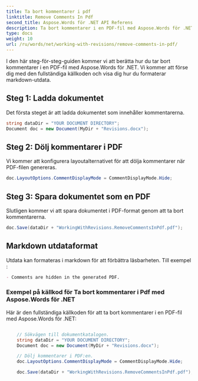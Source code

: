 ```yaml
---
title: Ta bort kommentarer i pdf
linktitle: Remove Comments In Pdf
second_title: Aspose.Words för .NET API Referens
description: Ta bort kommentarer i en PDF-fil med Aspose.Words för .NET.
type: docs
weight: 10
url: /ru/words/net/working-with-revisions/remove-comments-in-pdf/
---
```


I den här steg-för-steg-guiden kommer vi att berätta hur du tar bort kommentarer i en PDF-fil med Aspose.Words för .NET. Vi kommer att förse dig med den fullständiga källkoden och visa dig hur du formaterar markdown-utdata.

## Steg 1: Ladda dokumentet

Det första steget är att ladda dokumentet som innehåller kommentarerna.

```csharp
string dataDir = "YOUR DOCUMENT DIRECTORY";
Document doc = new Document(MyDir + "Revisions.docx");
```

## Steg 2: Dölj kommentarer i PDF

Vi kommer att konfigurera layoutalternativet för att dölja kommentarer när PDF-filen genereras.

```csharp
doc.LayoutOptions.CommentDisplayMode = CommentDisplayMode.Hide;
```

## Steg 3: Spara dokumentet som en PDF

Slutligen kommer vi att spara dokumentet i PDF-format genom att ta bort kommentarerna.

```csharp
doc.Save(dataDir + "WorkingWithRevisions.RemoveCommentsInPdf.pdf");
```

## Markdown utdataformat

Utdata kan formateras i markdown för att förbättra läsbarheten. Till exempel :

```markdown
- Comments are hidden in the generated PDF.
```

### Exempel på källkod för Ta bort kommentarer i Pdf med Aspose.Words för .NET

Här är den fullständiga källkoden för att ta bort kommentarer i en PDF-fil med Aspose.Words för .NET:

```csharp

	// Sökvägen till dokumentkatalogen.
	string dataDir = "YOUR DOCUMENT DIRECTORY";
	Document doc = new Document(MyDir + "Revisions.docx");

	// Dölj kommentarer i PDF:en.
	doc.LayoutOptions.CommentDisplayMode = CommentDisplayMode.Hide;

	doc.Save(dataDir + "WorkingWithRevisions.RemoveCommentsInPdf.pdf");

```
